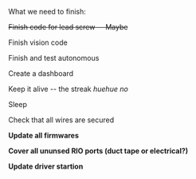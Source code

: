 What we need to finish:

~~Finish code for lead screw -- Maybe~~

Finish vision code

Finish and test autonomous

Create a dashboard

Keep it alive -- the streak     *huehue no*

Sleep

Check that all wires are secured

**Update all firmwares**

**Cover all ununsed RIO ports (duct tape or electrical?)**

**Update driver startion**
